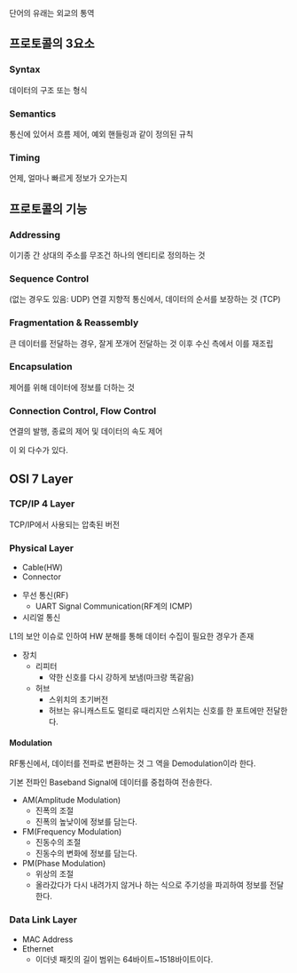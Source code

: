 단어의 유래는 외교의 통역
## 프로토콜의 3요소
### Syntax
데이터의 구조 또는 형식
### Semantics
통신에 있어서 흐름 제어, 예외 핸들링과 같이 정의된 규칙
### Timing
언제, 얼마나 빠르게 정보가 오가는지
## 프로토콜의 기능
### Addressing
이기종 간 상대의 주소를 무조건 하나의 엔티티로 정의하는 것
### Sequence Control
(없는 경우도 있음: UDP)
연결 지향적 통신에서, 데이터의 순서를 보장하는 것 (TCP)
### Fragmentation & Reassembly
큰 데이터를 전달하는 경우, 잘게 쪼개어 전달하는 것
이후 수신 측에서 이를 재조립
### Encapsulation
제어를 위해 데이터에 정보를 더하는 것
### Connection Control, Flow Control
연결의 발행, 종료의 제어 및 데이터의 속도 제어

이 외 다수가 있다.
## OSI 7 Layer
### TCP/IP 4 Layer
TCP/IP에서 사용되는 압축된 버전
### Physical Layer
- Cable(HW)
- Connector
+ 무선 통신(RF)
	+ UART Signal Communication(RF계의 ICMP)
+ 시리얼 통신

L1의 보안 이슈로 인하여 HW 분해를 통해 데이터 수집이 필요한 경우가 존재

- 장치
	- 리피터
		- 약한 신호를 다시 강하게 보냄(마크랑 똑같음)
	- 허브
		- 스위치의 초기버전
		- 허브는 유니캐스트도 멀티로 때리지만 스위치는 신호를 한 포트에만 전달한다.
#### Modulation
RF통신에서, 데이터를 전파로 변환하는 것
그 역을 Demodulation이라 한다.

기본 전파인 Baseband Signal에 데이터를 중첩하여 전송한다.

- AM(Amplitude Modulation)
	- 진폭의 조절
	- 진폭의 높낮이에 정보를 담는다.
- FM(Frequency Modulation)
	- 진동수의 조절
	- 진동수의 변화에 정보를 담는다.
- PM(Phase Modulation)
	- 위상의 조절
	- 올라갔다가 다시 내려가지 않거나 하는 식으로 주기성을 파괴하여 정보를 전달한다.
### Data Link Layer
- MAC Address
- Ethernet
	- 이더넷 패킷의 길이 범위는 64바이트~1518바이트이다.